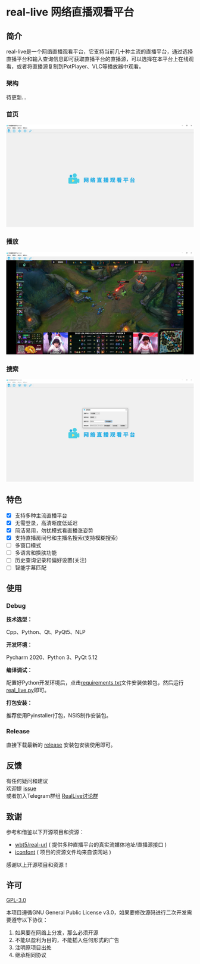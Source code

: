 # real-live 网络直播观看平台

## 简介
real-live是一个网络直播观看平台，它支持当前几十种主流的直播平台，通过选择直播平台和输入查询信息即可获取直播平台的直播源，可以选择在本平台上在线观看，或者将直播源复制到PotPlayer、VLC等播放器中观看。

### 架构
待更新...

### 首页
![首页](./docs/img/home.png)

### 播放
![播放](./docs/img/vlc.png)

### 搜索
![搜索](./docs/img/search.png)

## 特色
* [x] 支持多种主流直播平台
* [x] 无需登录，高清晰度低延迟
* [x] 简洁易用，勿扰模式看直播涨姿势
* [x] 支持直播房间号和主播名搜索(支持模糊搜索)
* [ ] 多窗口模式
* [ ] 多语言和换肤功能
* [ ] 历史查询记录和偏好设置(关注)
* [ ] 智能字幕匹配

## 使用
### Debug
**技术选型：**

Cpp、Python、Qt、PyQt5、NLP

**开发环境：**

Pycharm 2020、Python 3、PyQt 5.12

**编译调试：**

配置好Python开发环境后，点击[requirements.txt](./requirements.txt)文件安装依赖包，然后运行[real_live.py](./real_live.py)即可。

**打包安装：**

推荐使用Pyinstaller打包，NSIS制作安装包。


### Release
直接下载最新的 [release](https://github.com/parzulpan/real-live/releases) 安装包安装使用即可。

## 反馈
有任何疑问和建议<br/>
欢迎提 [issue](https://github.com/parzulpan/real-live/issues) <br>
或者加入Telegram群组 [RealLive讨论群](https://t.me/GitHubRealLive)

## 致谢
参考和借鉴以下开源项目和资源：
* [wbt5/real-url](https://github.com/wbt5/real-url)  ( 提供多种直播平台的真实流媒体地址/直播源接口 )
* [iconfont](https://www.iconfont.cn) ( 项目的资源文件均来自该网站 )

感谢以上开源项目和资源！

## 许可
[GPL-3.0](./LICENSE)

本项目遵循GNU General Public License v3.0，如果要修改源码进行二次开发需要遵守以下协议：
1. 如果要在网络上分发，那么必须开源
2. 不能以盈利为目的，不能插入任何形式的广告
3. 注明原项目出处
4. 继承相同协议